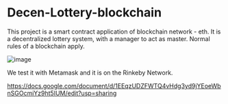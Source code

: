 # Decen-Lottery-blockchain

This project is a smart contract application of blockchain network - eth. 
It is a decentralized lottery system, with a manager to act as master.
Normal rules of a blockchain apply.

![image](https://user-images.githubusercontent.com/55339048/181366888-ffaeebfb-00a5-4234-baf2-0c290e1834f8.png)


We test it with Metamask and it is on the Rinkeby Network.

https://docs.google.com/document/d/1EEqzUDZFWTQ4vHdg3yd9jYEoeWbnSGOcmiYz9ht5IUM/edit?usp=sharing

